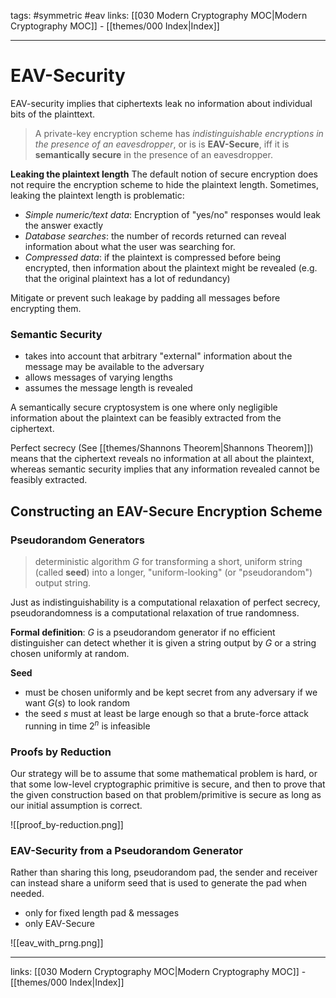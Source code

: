 tags: #symmetric #eav
links:  [[030 Modern Cryptography MOC|Modern Cryptography MOC]] - [[themes/000 Index|Index]]

---
# EAV-Security

EAV-security implies that ciphertexts leak no information about individual bits of the plainttext.

> A private-key encryption scheme has *indistinguishable encryptions in the presence of an eavesdropper*, or is is **EAV-Secure**, iff it is **semantically secure** in the presence of an eavesdropper.

**Leaking the plaintext length**
The default notion of secure encryption does not require the encryption scheme to hide the plaintext length. Sometimes, leaking the plaintext length is problematic:
- *Simple numeric/text data*: Encryption of "yes/no" responses would leak the answer exactly
- *Database searches*: the number of records returned can reveal information about what the user was searching for.
- *Compressed data*: if the plaintext is compressed before being encrypted, then information about the plaintext might be revealed (e.g. that the original plaintext has a lot of redundancy)

Mitigate or prevent such leakage by padding all messages before encrypting them.

### Semantic Security

- takes into account that arbitrary "external" information about the message may be available to the adversary
- allows messages of varying lengths
- assumes the message length is revealed

A semantically secure cryptosystem is one where only negligible information about the plaintext can be feasibly extracted from the ciphertext.

Perfect secrecy (See [[themes/Shannons Theorem|Shannons Theorem]]) means that the ciphertext reveals no information at all about the plaintext, whereas semantic security implies that any information revealed cannot be feasibly extracted.

## Constructing an EAV-Secure Encryption Scheme

### Pseudorandom Generators

> deterministic algorithm $G$ for transforming a short, uniform string (called **seed**) into a longer, "uniform-looking" (or "pseudorandom") output string.

Just as indistinguishability is a computational relaxation of perfect secrecy, pseudorandomness is a computational relaxation of true randomness.

**Formal definition**: $G$ is a pseudorandom generator if no efficient distinguisher can detect whether it is given a string output by $G$ or a string chosen uniformly at random.

**Seed**
- must be chosen uniformly and be kept secret from any adversary if we want $G(s)$ to look random
- the seed $s$ must at least be large enough so that a brute-force attack running in time $2^n$ is infeasible

### Proofs by Reduction

Our strategy will be to assume that some mathematical problem is hard, or that some low-level cryptographic primitive is secure, and then to prove that the given construction based on that problem/primitive is secure as long as our initial assumption is correct.

![[proof_by-reduction.png]]

### EAV-Security from a Pseudorandom Generator

Rather than sharing this long, pseudorandom pad, the sender and receiver can instead share a uniform seed that is used to generate the pad when needed.

- only for fixed length pad & messages
- only EAV-Secure

![[eav_with_prng.png]]

---
links:  [[030 Modern Cryptography MOC|Modern Cryptography MOC]] - [[themes/000 Index|Index]]